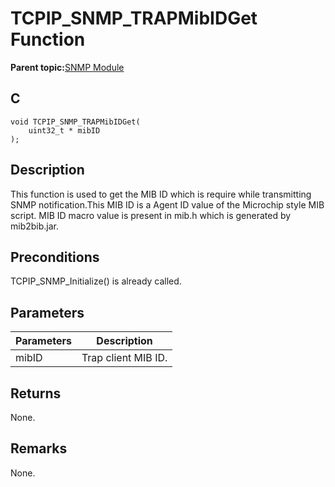 # TCPIP\_SNMP\_TRAPMibIDGet Function

**Parent topic:**[SNMP Module](GUID-7764E81C-8FC9-4B3E-8830-255BDE678AA0.md)

## C

```
void TCPIP_SNMP_TRAPMibIDGet(
    uint32_t * mibID
);
```

## Description

This function is used to get the MIB ID which is require while transmitting SNMP notification.This MIB ID is a Agent ID value of the Microchip style MIB script. MIB ID macro value is present in mib.h which is generated by mib2bib.jar.

## Preconditions

TCPIP\_SNMP\_Initialize\(\) is already called.

## Parameters

|Parameters|Description|
|----------|-----------|
|mibID|Trap client MIB ID.|

## Returns

None.

## Remarks

None.

